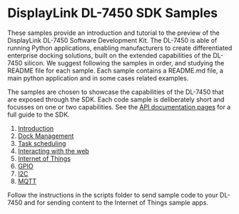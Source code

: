 # DisplayLink DL-7450 SDK Samples

These samples provide an introduction and tutorial to the preview of the
DisplayLink DL-7450 Software Development Kit. The DL-7450 is able of running
Python applications, enabling manufacturers to create differentiated enterprise
docking solutions, built on the extended capabilities of the DL-7450 silicon.
We suggest following the samples in order, and studying the README file for
each sample. Each sample contains a README.md file, a main python application
and in some cases related examples. 

The samples are chosen to showcase the capabilities of the DL-7450 that are
exposed through the SDK. Each code sample is deliberately short and focusses on
one or two capabilities. See the 
[API documentation pages](https://displaylink.github.io/dl-7450/)
for a full guide to the SDK.

1. [Introduction](introduction/)
2. [Dock Management](dock_management)
3. [Task scheduling](timers)
4. [Interacting with the web](http)
5. [Internet of Things](internet_of_things) 
6. [GPIO](gpio)
7. [I2C](i2c)
8. [MQTT](mqtt)

Follow the instructions in the scripts folder to send sample code to your DL-7450 and 
for sending content to the Internet of Things sample apps.


